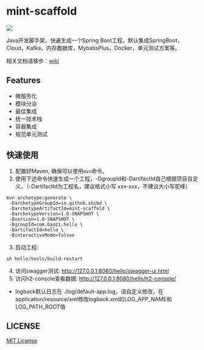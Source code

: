 # mint-scaffold

![][license-url]

Java开发脚手架，快速生成一个Spring Boot工程。默认集成SpringBoot，Cloud，Kafka，内存数据库，MybatisPlus，Docker，单元测试方案等。

相关文档请移步：[wiki](https://github.com/shibd/mint-scaffold/wiki)

## Features
- 微服务化
- 模块分治
- 最佳集成
- 统一技术栈
- 容器集成
- 规范单元测试

## 快速使用
1. 配置好Maven, 确保可以使用`mvn`命令。
2. 使用下述命令快速生成一个工程，-DgroupId和-DartifactId自己根据项目自定义。（-DartifactId为工程名，建议格式小写 xxx-xxx，不建议大小写驼峰）
```
mvn archetype:generate \
 -DarchetypeGroupId=io.github.shibd \
 -DarchetypeArtifactId=mint-scaffold \
 -DarchetypeVersion=1.0-SNAPSHOT \
 -Dversion=1.0-SNAPSHOT \
 -DgroupId=com.baozi.hello \
 -DartifactId=hello \
 -DinteractiveMode=falsee
```
3. 启动工程:
```
sh hello/tools/build-restart
```
4. 访问swagger测试: http://127.0.0.1:8080/hello/swagger-ui.html
5. 访问h2-console查看数据: http://127.0.0.1:8080/hello/h2-console/
- logback默认日志在 ./log/default-app.log，请自定义修改，在application/resource/xml修改logback.xml的LOG_APP_NAME和LOG_PATH_ROOT值


## LICENSE

[MIT License](https://raw.githubusercontent.com/shibd/mint-scaffold/master/LICENSE)

[license-url]: https://img.shields.io/github/license/shibd/mint-scaffold

